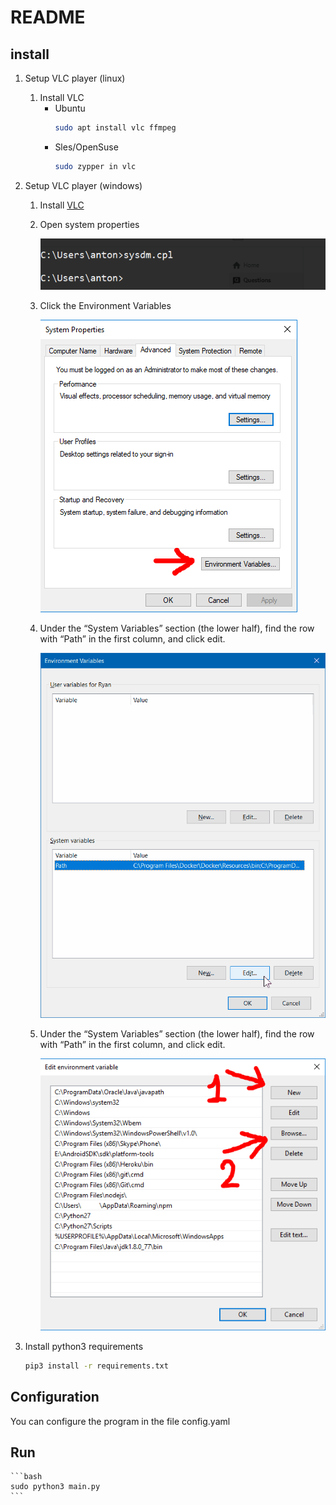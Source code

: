 # README

## install

1. Setup VLC player (linux)
   1. Install VLC
      * Ubuntu
         ```bash
         sudo apt install vlc ffmpeg
         ```
      * Sles/OpenSuse
         ```bash
         sudo zypper in vlc
         ```

2. Setup VLC player (windows)
   1. Install [VLC](https://www.videolan.org/vlc/download-windows.html)
   2. Open system properties

      ![image](./documents/images/0.png)
   3. Click the Environment Variables

      ![image](./documents/images/1.png)
   4. Under the “System Variables” section (the lower half), find the row with “Path” in the first column, and click edit.

      ![image](./documents/images/3.png)
   5. Under the “System Variables” section (the lower half), find the row with “Path” in the first column, and click edit.

      ![image](./documents/images/4.png) 
3. Install python3 requirements
   ```bash
   pip3 install -r requirements.txt
   ```
## Configuration

You can configure the program in the file config.yaml

## Run

	```bash
	sudo python3 main.py
	```
